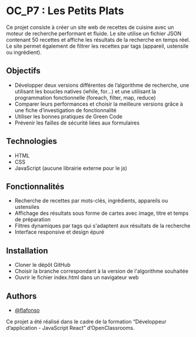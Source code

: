 
# OC_P7 : Les Petits Plats

Ce projet consiste à créer un site web de recettes de cuisine avec un moteur de recherche performant et fluide. Le site utilise un fichier JSON contenant 50 recettes et affiche les résultats de la recherche en temps réel. Le site permet également de filtrer les recettes par tags (appareil, ustensile ou ingrédient).

## Objectifs

- Développer deux versions différentes de l’algorithme de recherche, une utilisant les boucles natives (while, for…) et une utilisant la programmation fonctionnelle (foreach, filter, map, reduce)
- Comparer leurs performances et choisir la meilleure versions grâce à une fiche d’investigation de fonctionnalité
- Utiliser les bonnes pratiques de Green Code
- Prévenir les failles de sécurité liées aux formulaires
## Technologies

- HTML
- CSS
- JavaScript (aucune librairie externe pour le js)
## Fonctionnalités

- Recherche de recettes par mots-clés, ingrédients, appareils ou ustensiles
- Affichage des résultats sous forme de cartes avec image, titre et temps de préparation
- Filtres dynamiques par tags qui s'adaptent aux résultats de la recherche
- Interface responsive et design épuré
## Installation

- Cloner le dépôt GitHub
- Choisir la branche correspondant à la version de l'algorithme souhaitée
- Ouvrir le fichier index.html dans un navigateur web
## Authors

- [@flafonso](https://github.com/flafonso)

Ce projet a été réalisé dans le cadre de la formation “Développeur d’application - JavaScript React” d’OpenClassrooms.